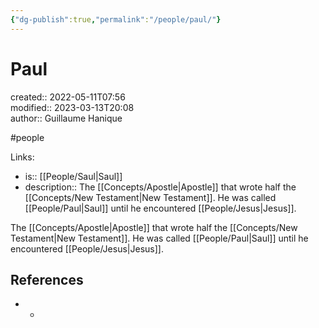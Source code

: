 ```yaml
---
{"dg-publish":true,"permalink":"/people/paul/"}
---
```



# Paul

created:: 2022-05-11T07:56  
modified:: 2023-03-13T20:08  
author:: Guillaume Hanique

#people

Links:

- is:: [[People/Saul\|Saul]]
- description:: The [[Concepts/Apostle\|Apostle]] that wrote half the [[Concepts/New Testament\|New Testament]]. He was called [[People/Paul\|Saul]] until he encountered [[People/Jesus\|Jesus]].

The [[Concepts/Apostle\|Apostle]] that wrote half the [[Concepts/New Testament\|New Testament]]. He was called [[People/Paul\|Saul]] until he encountered [[People/Jesus\|Jesus]].

## References

- -
